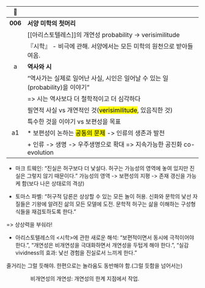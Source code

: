 | 🔗 | |
| :-: | - |
| **006** | **서양 미학의 첫머리**|
||[[아리스토텔레스]]의 개연성 probability -> verisimilitude
||『시학』 - 비극에 관해. 서양에서는 모든 미학의 원천으로 받아들여옴.
|a| **역사와 시**|
||“역사가는 실제로 일어난 사실, 시인은 일어날 수 있는 일(probability)을 이야기”
||=> 시는 역사보다 더 철학적이고 더 심각하다
||필연적 사실 vs 개연적인 것(<mark class="hltr-yellow">verisimilitude</mark>, 있음직한 것)|
||특수한 것을 이야기 vs 보편성을 목표
|a1|* 보편성이 논하는 <mark class="hltr-yellow">공동의 문제</mark> -> 인류의 생존과 발전 
||+ 인류 -> 생명 -> 우주생명으로 확대 => 지속가능한 공진화 co-evolution

* 마크 트웨인: “진실은 허구보다 더 낯설다. 허구는 가능성의 영역에 놓여 있지만 진실은 그렇지 않기 때문이다.” 가능성의 영역 -> 보편성의 지평 -> 존재 갱신을 가능케 함(보다 나은 상태로의 격상)

* 토마스 파벨: “허구적 담론은 상상할 수 있는 모든 놀이 허용. 신화와 문학의 낯선 자질들은 기왕에 알려진 삶의 모든 모델에 도전. 문학적 허구는 삶을 이해하는 구성형식들을 재검토하도록 한다.”

=> 상상력을 부숴라!

* 아리스토텔레스의 <시학>에 관한 새로운 해석: “보편적이면서 동시에 극적이어야 한다.”, “개연성은 비개연성을 극대화하면서 개연성을 두텁게 해야 한다.”, “실감vividness의 효과: 낯선 경험을 진실로서 느끼게 한다.”

줄거리는 그럴 듯해야. 한편으로는 놀라움도 동반해야 함.(그럴 듯함을 넘어서는)

                비개연성의 개연성: 개연성의 한계 지점에서 작업.